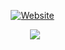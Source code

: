 <div align="center">

[![Website](https://img.shields.io/badge/Website-mmirann.github.io-success?style=round&logo=safari&color=ff69b4)](https://mmirann.github.io/)&nbsp;&nbsp;
<!--
  [![Hits](https://hits.seeyoufarm.com/api/count/incr/badge.svg?url=https%3A%2F%2Fgithub.com%2Fmmirann&count_bg=%23C83D9B&title_bg=%23555555&icon=&icon_color=%23E7E7E7&title=hits&edge_flat=false)](https://hits.seeyoufarm.com)

![mmirann's GitHub stats](https://github-readme-stats.vercel.app/api?username=mmirann&hide=stars&count_private=true&theme=radical)
-->
![](https://github-profile-summary-cards.vercel.app/api/cards/profile-details?username=mmirann&theme=monokai)
</div>


<!--
**mmirann/mmirann** is a ✨ _special_ ✨ repository because its `README.md` (this file) appears on your GitHub profile.

Here are some ideas to get you started:

- 🔭 I’m currently working on ...
- 🌱 I’m currently learning ...
- 👯 I’m looking to collaborate on ...
- 🤔 I’m looking for help with ...
- 💬 Ask me about ...
- 📫 How to reach me: ...
- 😄 Pronouns: ...
- ⚡ Fun fact: ...
-->
